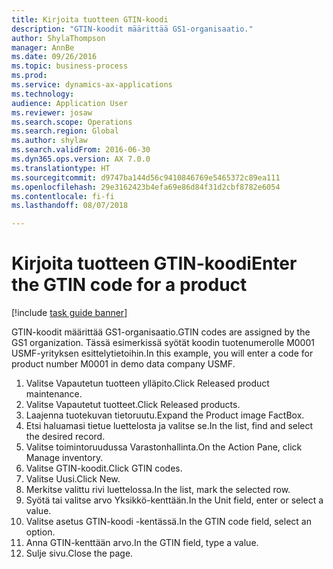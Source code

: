 ```yaml
--- 
title: Kirjoita tuotteen GTIN-koodi
description: "GTIN-koodit määrittää GS1-organisaatio."
author: ShylaThompson
manager: AnnBe
ms.date: 09/26/2016
ms.topic: business-process
ms.prod: 
ms.service: dynamics-ax-applications
ms.technology: 
audience: Application User
ms.reviewer: josaw
ms.search.scope: Operations
ms.search.region: Global
ms.author: shylaw
ms.search.validFrom: 2016-06-30
ms.dyn365.ops.version: AX 7.0.0
ms.translationtype: HT
ms.sourcegitcommit: d9747ba144d56c9410846769e5465372c89ea111
ms.openlocfilehash: 29e3162423b4efa69e86d84f31d2cbf8782e6054
ms.contentlocale: fi-fi
ms.lasthandoff: 08/07/2018

---
```

# <a name="enter-the-gtin-code-for-a-product"></a><span data-ttu-id="38b6c-103">Kirjoita tuotteen GTIN-koodi</span><span class="sxs-lookup"><span data-stu-id="38b6c-103">Enter the GTIN code for a product</span></span>

[!include [task guide banner](../../includes/task-guide-banner.md)]

<span data-ttu-id="38b6c-104">GTIN-koodit määrittää GS1-organisaatio.</span><span class="sxs-lookup"><span data-stu-id="38b6c-104">GTIN codes are assigned by the GS1 organization.</span></span> <span data-ttu-id="38b6c-105">Tässä esimerkissä syötät koodin tuotenumerolle M0001 USMF-yrityksen esittelytietoihin.</span><span class="sxs-lookup"><span data-stu-id="38b6c-105">In this example, you will enter a code for product number M0001 in demo data company USMF.</span></span>

1. <span data-ttu-id="38b6c-106">Valitse Vapautetun tuotteen ylläpito.</span><span class="sxs-lookup"><span data-stu-id="38b6c-106">Click Released product maintenance.</span></span>
2. <span data-ttu-id="38b6c-107">Valitse Vapautetut tuotteet.</span><span class="sxs-lookup"><span data-stu-id="38b6c-107">Click Released products.</span></span>
3. <span data-ttu-id="38b6c-108">Laajenna tuotekuvan tietoruutu.</span><span class="sxs-lookup"><span data-stu-id="38b6c-108">Expand the Product image FactBox.</span></span>
4. <span data-ttu-id="38b6c-109">Etsi haluamasi tietue luettelosta ja valitse se.</span><span class="sxs-lookup"><span data-stu-id="38b6c-109">In the list, find and select the desired record.</span></span>
5. <span data-ttu-id="38b6c-110">Valitse toimintoruudussa Varastonhallinta.</span><span class="sxs-lookup"><span data-stu-id="38b6c-110">On the Action Pane, click Manage inventory.</span></span>
6. <span data-ttu-id="38b6c-111">Valitse GTIN-koodit.</span><span class="sxs-lookup"><span data-stu-id="38b6c-111">Click GTIN codes.</span></span>
7. <span data-ttu-id="38b6c-112">Valitse Uusi.</span><span class="sxs-lookup"><span data-stu-id="38b6c-112">Click New.</span></span>
8. <span data-ttu-id="38b6c-113">Merkitse valittu rivi luettelossa.</span><span class="sxs-lookup"><span data-stu-id="38b6c-113">In the list, mark the selected row.</span></span>
9. <span data-ttu-id="38b6c-114">Syötä tai valitse arvo Yksikkö-kenttään.</span><span class="sxs-lookup"><span data-stu-id="38b6c-114">In the Unit field, enter or select a value.</span></span>
10. <span data-ttu-id="38b6c-115">Valitse asetus GTIN-koodi -kentässä.</span><span class="sxs-lookup"><span data-stu-id="38b6c-115">In the GTIN code field, select an option.</span></span>
11. <span data-ttu-id="38b6c-116">Anna GTIN-kenttään arvo.</span><span class="sxs-lookup"><span data-stu-id="38b6c-116">In the GTIN field, type a value.</span></span>
12. <span data-ttu-id="38b6c-117">Sulje sivu.</span><span class="sxs-lookup"><span data-stu-id="38b6c-117">Close the page.</span></span>


